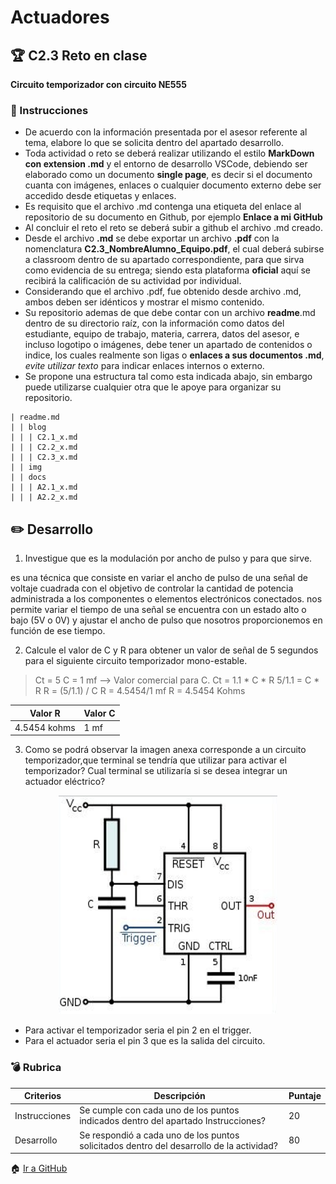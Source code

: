 # Actuadores

## :trophy: C2.3 Reto en clase

**Circuito temporizador con circuito NE555**

### :blue_book: Instrucciones

- De acuerdo con la información presentada por el asesor referente al tema, elabore lo que se solicita dentro del apartado desarrollo.
- Toda actividad o reto se deberá realizar utilizando el estilo **MarkDown con extension .md** y el entorno de desarrollo VSCode, debiendo ser elaborado como un documento **single page**, es decir si el documento cuanta con imágenes, enlaces o cualquier documento externo debe ser accedido desde etiquetas y enlaces.
- Es requisito que el archivo .md contenga una etiqueta del enlace al repositorio de su documento en Github, por ejemplo **Enlace a mi GitHub**
- Al concluir el reto el reto se deberá subir a github el archivo .md creado.
- Desde el archivo **.md** se debe exportar un archivo **.pdf** con la nomenclatura **C2.3_NombreAlumno_Equipo.pdf**, el cual deberá subirse a classroom dentro de su apartado correspondiente, para que sirva como evidencia de su entrega; siendo esta plataforma **oficial** aquí se recibirá la calificación de su actividad por individual.
- Considerando que el archivo .pdf, fue obtenido desde archivo .md, ambos deben ser idénticos y mostrar el mismo contenido.
- Su repositorio ademas de que debe contar con un archivo **readme**.md dentro de su directorio raíz, con la información como datos del estudiante, equipo de trabajo, materia, carrera, datos del asesor, e incluso logotipo o imágenes, debe tener un apartado de contenidos o indice, los cuales realmente son ligas o **enlaces a sus documentos .md**, _evite utilizar texto_ para indicar enlaces internos o externo.
- Se propone una estructura tal como esta indicada abajo, sin embargo puede utilizarse cualquier otra que le apoye para organizar su repositorio.  
``` 
| readme.md
| | blog
| | | C2.1_x.md
| | | C2.2_x.md
| | | C2.3_x.md
| | img
| | docs
| | | A2.1_x.md
| | | A2.2_x.md
```

## :pencil2: Desarrollo

1. Investigue que es la modulación por ancho de pulso y para que sirve.

es una técnica que consiste en variar el ancho de pulso de una señal de voltaje cuadrada con el objetivo de controlar la cantidad de potencia administrada a los componentes o elementos electrónicos conectados.
nos permite variar el tiempo de una señal se encuentra con un estado alto o bajo (5V o 0V) y ajustar el ancho de pulso que nosotros proporcionemos en función de ese tiempo.

2. Calcule el valor de C y R para obtener un valor de señal de 5 segundos para el siguiente circuito temporizador mono-estable.


>Ct = 5
C = 1 mf --> Valor comercial para C.
Ct = 1.1 * C * R
5/1.1 = C * R
R = (5/1.1) / C
 R = 4.5454/1 mf
>R = 4.5454 Kohms

Valor R | Valor C |
---------|----------|
4.5454 kohms  | 1 mf |


3. Como se podrá observar la imagen anexa corresponde a un circuito temporizador,que terminal se tendría que utilizar para activar el temporizador? Cual terminal se utilizaría si se desea integrar un actuador eléctrico?

<p align="center">
    <img alt="NE555" src="../Img/C2.x_CircuitoTemporizadorNE555.png" width=350 height=350>
</p>

- Para activar el temporizador seria el pin 2 en el trigger.
- Para el actuador seria el pin 3 que es la salida del circuito.

### :bomb: Rubrica

| Criterios     | Descripción                                                                                  | Puntaje |
| ------------- | -------------------------------------------------------------------------------------------- | ------- |
| Instrucciones | Se cumple con cada uno de los puntos indicados dentro del apartado Instrucciones?            | 20 |
| Desarrollo    | Se respondió a cada uno de los puntos solicitados dentro del desarrollo de la actividad?     | 80      |

:house: [Ir a GitHub]([../docs/D2.0_Actuadores.md](https://github.com/GlzAlexis/Sistemas_Programables))